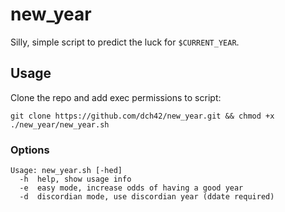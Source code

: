 # new_year
Silly, simple script to predict the luck for `$CURRENT_YEAR`.

## Usage

Clone the repo and add exec permissions to script:

~~~
git clone https://github.com/dch42/new_year.git && chmod +x ./new_year/new_year.sh
~~~

### Options

~~~
Usage: new_year.sh [-hed]
  -h  help, show usage info
  -e  easy mode, increase odds of having a good year
  -d  discordian mode, use discordian year (ddate required)
~~~
